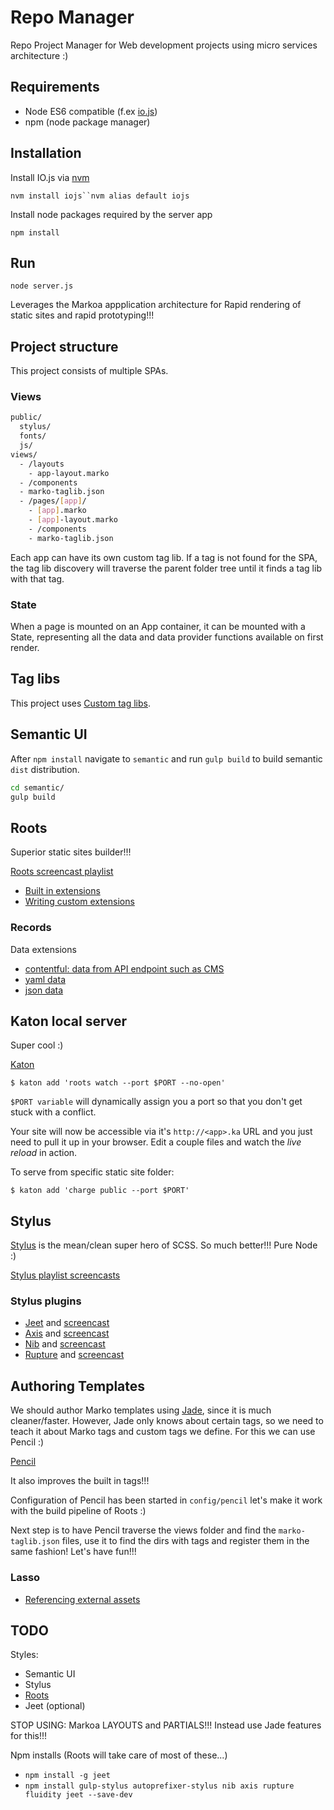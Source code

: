 Repo Manager
============

Repo Project Manager for Web development projects using micro services architecture :)

Requirements
------------

-	Node ES6 compatible (f.ex [io.js](iojs.org)\)
-	npm (node package manager)

Installation
------------

Install IO.js via [nvm](https://github.com/creationix/nvm)

`nvm install iojs``nvm alias default iojs`

Install node packages required by the server app

`npm install`

Run
---

`node server.js`

Leverages the Markoa appplication architecture for Rapid rendering of static sites and rapid prototyping!!!

Project structure
-----------------

This project consists of multiple SPAs.

### Views

```bash
public/
  stylus/
  fonts/
  js/
views/
  - /layouts
    - app-layout.marko
  - /components
  - marko-taglib.json
  - /pages/[app]/
    - [app].marko
    - [app]-layout.marko
    - /components
    - marko-taglib.json
```

Each app can have its own custom tag lib. If a tag is not found for the SPA, the tag lib discovery will traverse the parent folder tree until it finds a tag lib with that tag.

### State

When a page is mounted on an App container, it can be mounted with a State, representing all the data and data provider functions available on first render.

Tag libs
--------

This project uses [Custom tag libs](https://github.com/marko-js/marko#custom-taglibs).

Semantic UI
-----------

After `npm install` navigate to `semantic` and run `gulp build` to build semantic `dist` distribution.

```bash
cd semantic/
gulp build
```

Roots
-----

Superior static sites builder!!!

[Roots screencast playlist](https://www.youtube.com/watch?v=fQq6kWhOSxk&list=PL_3xEq49qQMGQKc7CTFgf17zIwMeQbgay)

-	[Built in extensions](http://roots.cx/extensions)
-	[Writing custom extensions](http://roots.cx/docs/extensions)

### Records

Data extensions

-	[contentful: data from API endpoint such as CMS](https://github.com/carrot/roots-contentful)
-	[yaml data](https://github.com/carrot/roots-yaml)
-	[json data](https://github.com/carrot/roots-records)

Katon local server
------------------

Super cool :)

[Katon](http://roots.cx/articles/katon)

`$ katon add 'roots watch --port $PORT --no-open'`

`$PORT variable` will dynamically assign you a port so that you don't get stuck with a conflict.

Your site will now be accessible via it's `http://<app>.ka` URL and you just need to pull it up in your browser. Edit a couple files and watch the *live reload* in action.

To serve from specific static site folder:

`$ katon add 'charge public --port $PORT'`

Stylus
------

[Stylus](https://learnboost.github.io/stylus/) is the mean/clean super hero of SCSS. So much better!!! Pure Node :)

[Stylus playlist screencasts](https://www.youtube.com/watch?v=eJahtnmywMI)

### Stylus plugins

-	[Jeet](http://jeet.gs/) and [screencast](https://www.youtube.com/watch?v=roqlCwEn4iI)
-	[Axis](http://axis.netlify.com/) and [screencast](https://www.youtube.com/watch?v=Kv6H6mMDeuA)
-	[Nib](https://github.com/tj/nib) and [screencast](http://www.screenr.com/M6a)
-	[Rupture](http://jenius.github.io/rupture/) and [screencast](https://www.youtube.com/watch?v=fRVRtO95VhU)

Authoring Templates
-------------------

We should author Marko templates using [Jade](jade-lang.com), since it is much cleaner/faster. However, Jade only knows about certain tags, so we need to teach it about Marko tags and custom tags we define. For this we can use Pencil :)

[Pencil](https://www.npmjs.com/package/pencil)

It also improves the built in tags!!!

Configuration of Pencil has been started in `config/pencil` let's make it work with the build pipeline of Roots :)

Next step is to have Pencil traverse the views folder and find the `marko-taglib.json` files, use it to find the dirs with tags and register them in the same fashion! Let's have fun!!!

### Lasso

-	[Referencing external assets](https://github.com/lasso-js/lasso#external-dependencies)

TODO
----

Styles:

-	Semantic UI
-	Stylus
-	[Roots](http://roots.cx/)
-	Jeet (optional)

STOP USING: Markoa LAYOUTS and PARTIALS!!! Instead use Jade features for this!!!

Npm installs (Roots will take care of most of these...)

-	`npm install -g jeet`
-	`npm install gulp-stylus autoprefixer-stylus nib axis rupture fluidity jeet --save-dev`
